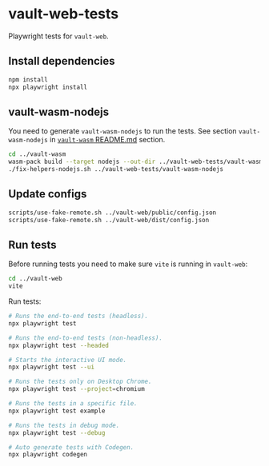 # vault-web-tests

Playwright tests for `vault-web`.

## Install dependencies

```sh
npm install
npx playwright install
```

## vault-wasm-nodejs

You need to generate `vault-wasm-nodejs` to run the tests. See section `vault-wasm-nodejs` in [`vault-wasm`
README.md](../vault-wasm/README.md) section.

```sh
cd ../vault-wasm
wasm-pack build --target nodejs --out-dir ../vault-web-tests/vault-wasm-nodejs --out-name vault-wasm
./fix-helpers-nodejs.sh ../vault-web-tests/vault-wasm-nodejs
```

## Update configs

```sh
scripts/use-fake-remote.sh ../vault-web/public/config.json
scripts/use-fake-remote.sh ../vault-web/dist/config.json
```

## Run tests

Before running tests you need to make sure `vite` is running in `vault-web`:

```sh
cd ../vault-web
vite
```

Run tests:

```sh
# Runs the end-to-end tests (headless).
npx playwright test

# Runs the end-to-end tests (non-headless).
npx playwright test --headed

# Starts the interactive UI mode.
npx playwright test --ui

# Runs the tests only on Desktop Chrome.
npx playwright test --project=chromium

# Runs the tests in a specific file.
npx playwright test example

# Runs the tests in debug mode.
npx playwright test --debug

# Auto generate tests with Codegen.
npx playwright codegen
```
